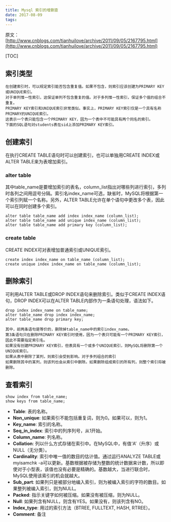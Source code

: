 ```yaml
---
title: Mysql 索引的增删查
date: 2017-08-09
tags:
---
```



原文：[http://www.cnblogs.com/tianhuilove/archive/2011/09/05/2167795.html](http://www.cnblogs.com/tianhuilove/archive/2011/09/05/2167795.html)

[TOC]

## 索引类型
```
在创建索引时，可以规定索引能否包含重复值。如果不包含，则索引应该创建为PRIMARY KEY或UNIQUE索引。
对于单列惟一性索引，这保证单列不包含重复的值。对于多列惟一性索引，保证多个值的组合不重复。
PRIMARY KEY索引和UNIQUE索引非常类似。事实上，PRIMARY KEY索引仅是一个具有名称PRIMARY的UNIQUE索引。
这表示一个表只能包含一个PRIMARY KEY，因为一个表中不可能具有两个同名的索引。
下面的SQL语句对students表在sid上添加PRIMARY KEY索引。
```

## 创建索引
在执行CREATE TABLE语句时可以创建索引，也可以单独用CREATE INDEX或ALTER TABLE来为表增加索引。

### alter table

其中table_name是要增加索引的表名，column_list指出对哪些列进行索引，多列时各列之间用逗号分隔。索引名index_name可选，缺省时，MySQL将根据第一个索引列赋一个名称。另外，ALTER TABLE允许在单个语句中更改多个表，因此可以在同时创建多个索引。
```mysql
alter table table_name add index index_name (column_list);
alter table table_name add unique index_name (column_list);
alter table table_name add primary key (column_list);
```
### create table
CREATE INDEX可对表增加普通索引或UNIQUE索引。
```mysql
create index index_name on table_name (column_list);
create unique index index_name on table_name (column_list);
```

## 删除索引
可利用ALTER TABLE或DROP INDEX语句来删除索引。类似于CREATE INDEX语句，DROP INDEX可以在ALTER TABLE内部作为一条语句处理，语法如下。
```mysql
drop index index_name on table_name;
alter table_name drop index index_name;
alter table_name drop primary key;
```
```
其中，前两条语句是等价的，删除掉table_name中的索引index_name。
第3条语句只在删除PRIMARY KEY索引时使用，因为一个表只可能有一个PRIMARY KEY索引，因此不需要指定索引名。
如果没有创建PRIMARY KEY索引，但表具有一个或多个UNIQUE索引，则MySQL将删除第一个UNIQUE索引。
如果从表中删除了某列，则索引会受到影响。对于多列组合的索引
如果删除其中的某列，则该列也会从索引中删除。如果删除组成索引的所有列，则整个索引将被删除。
```

## 查看索引

```mysql
show index from table_name;
show keys from table_name;
```

- **Table**: 表的名称。
- **Non_unique**: 如果索引不能包括重复词，则为0。如果可以，则为1。
- **Key_name**: 索引的名称。
- **Seq_in_index**: 索引中的列序列号，从1开始。
- **Column_name**: 列名称。
- **Collation**: 列以什么方式存储在索引中。在MySQL中，有值‘A’（升序）或NULL（无分类）。
- **Cardinality**: 索引中唯一值的数目的估计值。通过运行ANALYZE TABLE或myisamchk -a可以更新。基数根据被存储为整数的统计数据来计数，所以即使对于小型表，该值也没有必要是精确的。基数越大，当进行联合时，MySQL使用该索引的机会就越大。
- **Sub_part**: 如果列只是被部分地编入索引，则为被编入索引的字符的数目。如果整列被编入索引，则为NULL。
- **Packed**: 指示关键字如何被压缩。如果没有被压缩，则为NULL。
- **Null**: 如果列含有NULL，则含有YES。如果没有，则该列含有NO。
- **Index_type**: 用过的索引方法（BTREE, FULLTEXT, HASH, RTREE）。
- **Comment**: 备注

